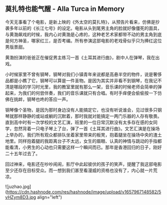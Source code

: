 ## 莫扎特也能气醒 - Alla Turca in Memory

今天无事看了个电影，是新上映的《外太空的莫扎特》，从预告片看来，仿佛是抄袭多年以前的《长江七号》的设定。电影从头到尾男主角的脸就好像僵死的面具，与黄渤飙戏的时候，我内心对黄渤是心疼的，这种老艺术家都带不动的男主角到底是何方神圣，哪家红三，是否考编。所有参演这部电影的老戏骨似乎只为捧红这位男版景甜。

黄渤扮演的爸爸正在催促男主练习一首《土耳其进行曲》，剧中人在弹琴，我在出戏。

小时候家里不曾有钢琴，钢琴对我们小镇青年来说都是高悬半空的物件，说是奢侈品都是小瞧了它，钢琴可以算是一件圣物。是因为其实并非看不到钢琴，在我记不清是哪段的学习时光里，我的教室里就有那么一架，音乐课的时候老师会简单的弹起来，为我们的何尝伴奏，我们的音乐课就只有合唱。有时手痒便会偷偷按一下仿佛在挑衅，钢琴也咚的答应一声。

钢琴像个圣物，是因为那时身边没有人能搞定它，也没有听说谁会，见过很多只钢琴就那样静静的或站或躺的沉默着，那时我就对能搞定一两门乐器的人存有敬畏。直到高中时有一次学校的文艺汇演，班里的一位日常沉默没有太多存在感的女同学，忽然背着一只电子琴上了台，弹了一首《土耳其进行曲》。文艺汇演是在操场上举办的，我们所有观众都排队坐着家里带来的板凳，抱着腿坐在操场中央的渣土地里。同样抱着腿的我距离台子不太远，女生的眉眼、认真的神情与跳动的手指都能看清，小男生的心动也只需要这样一个瞬间而已。那年是香港回归的日子，刚好二十五年过去了。

回过神来，电影还在吵吵闹闹，影厅中此起彼伏的孩子的笑声，提醒了我这部电影至少还存在目标受众。而一想到我们甚至看漫威的资格也没有了，内心就一片荒凉。


![juzhao.jpg](https://cdn.hashnode.com/res/hashnode/image/upload/v1657967148582/5vHZym8D3.jpg align="left")
